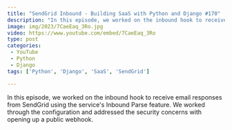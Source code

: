 ```yaml
---
title: "SendGrid Inbound - Building SaaS with Python and Django #170"
description: "In this episode, we worked on the inbound hook to receive email responses from SendGrid using the service's Inbound Parse feature. We worked through the configuration and addressed the security concerns with opening up a public webhook."
image: img/2023/7CaeEaq_3Ro.jpg
video: https://www.youtube.com/embed/7CaeEaq_3Ro
type: post
categories:
 - YouTube
 - Python
 - Django
tags: ['Python', 'Django', 'SaaS', 'SendGrid']

---
```


In this episode, we worked on the inbound hook to receive email responses from SendGrid using the service's Inbound Parse feature. We worked through the configuration and addressed the security concerns with opening up a public webhook.
